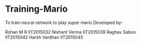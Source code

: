 # Training-Mario
To train neural network to play super mario
Developed by-

Rohan M R      IIT2015032
Nishant Verma  IIT2015039
Raghav Saboo   IIT2015042
Harsh Vardhan  IIT2015045
